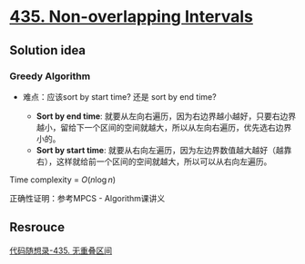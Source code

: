 # [435. Non-overlapping Intervals](https://leetcode.com/problems/non-overlapping-intervals/)

## Solution idea

### Greedy Algorithm

* 难点：应该sort by start time? 还是 sort by end time?

    * **Sort by end time**: 就要从左向右遍历，因为右边界越小越好，只要右边界越小，留给下一个区间的空间就越大，所以从左向右遍历，优先选右边界小的。
    * **Sort by start time**: 就要从右向左遍历，因为左边界数值越大越好（越靠右），这样就给前一个区间的空间就越大，所以可以从右向左遍历。

Time complexity = $O(n\log n)$

正确性证明：参考MPCS - Algorithm课讲义

## Resrouce

[代码随想录-435. 无重叠区间](https://github.com/youngyangyang04/leetcode-master/blob/master/problems/0435.%E6%97%A0%E9%87%8D%E5%8F%A0%E5%8C%BA%E9%97%B4.md)